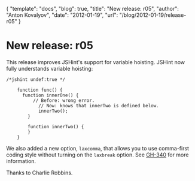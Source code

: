 {
  "template": "docs",
  "blog": true,
  "title": "New release: r05",
  "author": "Anton Kovalyov",
  "date": "2012-01-19",
  "url": "/blog/2012-01-19/release-r05"
}

# New release: r05

This release improves JSHint's support for variable hoisting. JSHint
now fully understands variable hoisting:

    /*jshint undef:true */

        function func() {
          function innerOne() {
              // Before: wrong error.
                // Now: knows that innerTwo is defined below.
                innerTwo();
            }

            function innerTwo() {
            }
        }

We also added a new option, `laxcomma`, that allows you to use
comma-first coding style without turning on the `laxbreak` option. See
[GH-340](https://github.com/jshint/jshint/pull/340) for more information.

Thanks to Charlie Robbins.

